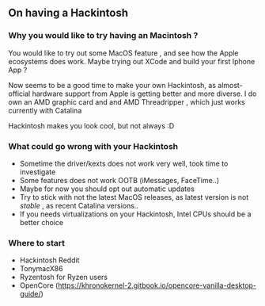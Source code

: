 ## On having a Hackintosh

### Why you would like to try having an Macintosh ?

You would like to try out some MacOS feature , and see how the Apple ecosystems does work. Maybe trying out XCode and build your first Iphone App ? 

Now seems to be a good time to make your own Hackintosh, as almost-official hardware support from Apple is getting better and more diverse. I do own an AMD graphic card and and AMD Threadripper , which just works currently with Catalina 

Hackintosh makes you look cool, but not always :D

### What could go wrong with your Hackintosh
- Sometime the driver/kexts does not work very well, took time to investigate
- Some features does not work OOTB (iMessages, FaceTime..)
- Maybe for now you should opt out automatic updates
- Try to stick with not the latest MacOS releases, as latest version is not *stable* , as recent Catalina versions..
- If you needs virtualizations on your Hackintosh, Intel CPUs should be a better choice 

### Where to start

- Hackintosh Reddit
- TonymacX86
- Ryzentosh for Ryzen users
- OpenCore (https://khronokernel-2.gitbook.io/opencore-vanilla-desktop-guide/)